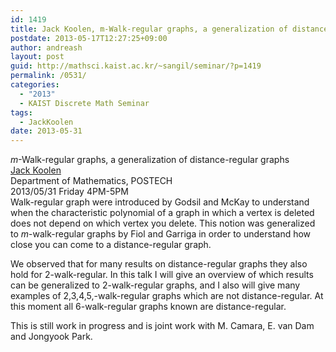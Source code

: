 ```yaml
---
id: 1419
title: Jack Koolen, m-Walk-regular graphs, a generalization of distance-regular graphs
postdate: 2013-05-17T12:27:25+09:00
author: andreash
layout: post
guid: http://mathsci.kaist.ac.kr/~sangil/seminar/?p=1419
permalink: /0531/
categories:
  - "2013"
  - KAIST Discrete Math Seminar
tags:
  - JackKoolen
date: 2013-05-31
---
```

<div class="talk">
  <i>m</i>-Walk-regular graphs, a generalization of distance-regular graphs
</div>

<div class="speaker">
  <a href="http://math.postech.ac.kr/~koolen/">Jack Koolen</a><br /> Department of Mathematics, POSTECH
</div>

<div class="date">
  2013/05/31 Friday 4PM-5PM
</div>

<div class="abstract">
  Walk-regular graph were introduced by Godsil and McKay to understand when the characteristic polynomial of a graph in which a vertex is deleted does not depend on which vertex you delete. This notion was generalized to <i>m</i>-walk-regular graphs by Fiol and Garriga in order to understand how close you can come to a distance-regular graph.</p> 
  
  <p>
    We observed that for many results on distance-regular graphs they also hold for 2-walk-regular. In this talk I will give an overview of which results can be generalized to 2-walk-regular graphs, and I also will give many examples of 2,3,4,5,-walk-regular graphs which are not distance-regular. At this moment all 6-walk-regular graphs known are distance-regular.
  </p>
  
  <p>
    This is still work in progress and is joint work with M. Camara, E. van Dam and Jongyook Park.
  </p>
</div>